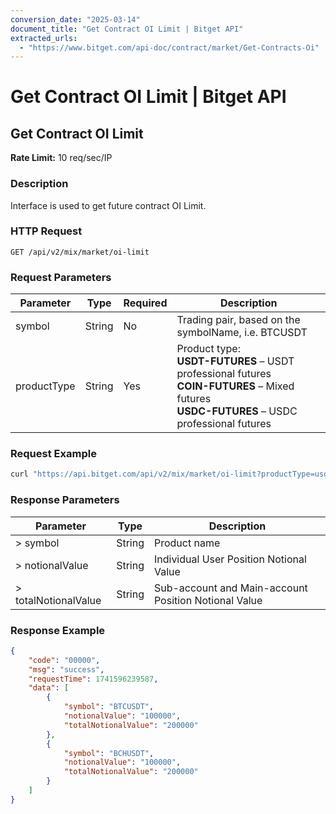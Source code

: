 ```yaml
---
conversion_date: "2025-03-14"
document_title: "Get Contract OI Limit | Bitget API"
extracted_urls:
  - "https://www.bitget.com/api-doc/contract/market/Get-Contracts-Oi"
---
```


# Get Contract OI Limit | Bitget API

## Get Contract OI Limit

**Rate Limit:** 10 req/sec/IP

### Description

Interface is used to get future contract OI Limit.

### HTTP Request

```
GET /api/v2/mix/market/oi-limit
```

### Request Parameters

| Parameter     | Type   | Required | Description                                              |
|---------------|--------|----------|----------------------------------------------------------|
| symbol        | String | No       | Trading pair, based on the symbolName, i.e. BTCUSDT      |
| productType   | String | Yes      | Product type:<br>**USDT-FUTURES** – USDT professional futures<br>**COIN-FUTURES** – Mixed futures<br>**USDC-FUTURES** – USDC professional futures |

### Request Example

```bash
curl "https://api.bitget.com/api/v2/mix/market/oi-limit?productType=usdt-futures&symbol=BTCUSDT"
```

### Response Parameters

| Parameter            | Type   | Description                                             |
|----------------------|--------|---------------------------------------------------------|
| > symbol             | String | Product name                                            |
| > notionalValue      | String | Individual User Position Notional Value                |
| > totalNotionalValue | String | Sub-account and Main-account Position Notional Value   |

### Response Example

```json
{
    "code": "00000",
    "msg": "success",
    "requestTime": 1741596239587,
    "data": [
        {
            "symbol": "BTCUSDT",
            "notionalValue": "100000",
            "totalNotionalValue": "200000"
        },
        {
            "symbol": "BCHUSDT",
            "notionalValue": "100000",
            "totalNotionalValue": "200000"
        }
    ]
}
```

